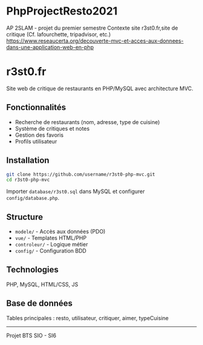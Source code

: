 # PhpProjectResto2021

AP 2SLAM - projet du premier semestre
Contexte
site r3st0.fr,site de critique (Cf. lafourchette, tripadvisor, etc.)
https://www.reseaucerta.org/decouverte-mvc-et-acces-aux-donnees-dans-une-application-web-en-php

# r3st0.fr

Site web de critique de restaurants en PHP/MySQL avec architecture MVC.

## Fonctionnalités

- Recherche de restaurants (nom, adresse, type de cuisine)
- Système de critiques et notes
- Gestion des favoris
- Profils utilisateur

## Installation

```bash
git clone https://github.com/username/r3st0-php-mvc.git
cd r3st0-php-mvc
```

Importer `database/r3st0.sql` dans MySQL et configurer `config/database.php`.

## Structure

- `modele/` - Accès aux données (PDO)
- `vue/` - Templates HTML/PHP  
- `controleur/` - Logique métier
- `config/` - Configuration BDD

## Technologies

PHP, MySQL, HTML/CSS, JS

## Base de données

Tables principales : resto, utilisateur, critiquer, aimer, typeCuisine

---

Projet BTS SIO - SI6
